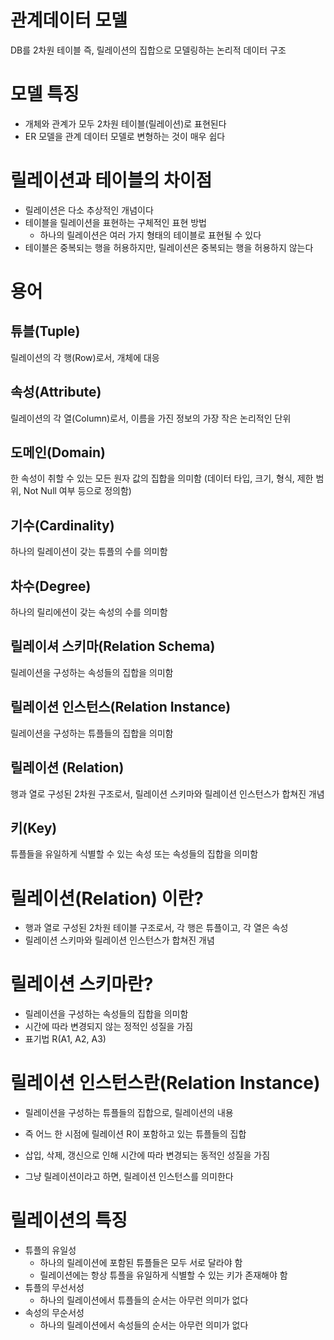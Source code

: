 # 관계데이터 모델
DB를 2차원 테이블 즉, 릴레이션의 집합으로 모델링하는 논리적 데이터 구조

# 모델 특징
* 개체와 관계가 모두 2차원 테이블(릴레이션)로 표현된다
* ER 모델을 관계 데이터 모델로 변형하는 것이 매우 쉽다

# 릴레이션과 테이블의 차이점
* 릴레이션은 다소 추상적인 개념이다
* 테이블을 릴레이션을 표현하는 구체적인 표현 방법
    * 하나의 릴레이션은 여러 가지 형태의 테이블로 표현될 수 있다
* 테이블은 중복되는 행을 허용하지만, 릴레이션은 중복되는 행을 허용하지 않는다

# 용어
## 튜블(Tuple)
릴레이션의 각 행(Row)로서, 개체에 대응

## 속성(Attribute)
릴레이션의 각 열(Column)로서, 이름을 가진 정보의 가장 작은 논리적인 단위

## 도메인(Domain)
한 속성이 취할 수 있는 모든 원자 값의 집합을 의미함
(데이터 타입, 크기, 형식, 제한 범위, Not Null 여부 등으로 정의함)

## 기수(Cardinality)
하나의 릴레이션이 갖는 튜플의 수를 의미함

## 차수(Degree)
하나의 릴리에션이 갖는 속성의 수를 의미함

## 릴레이셔 스키마(Relation Schema) 
릴레이션을 구성하는 속성들의 집합을 의미함

## 릴레이션 인스턴스(Relation Instance)
릴레이션을 구성하는 튜플들의 집합을 의미함

## 릴레이션 (Relation)
행과 열로 구성된 2차원 구조로서, 릴레이션 스키마와 릴레이션 인스턴스가 합쳐진 개념

## 키(Key)
튜플들을 유일하게 식별할 수 있는 속성 또는 속성들의 집합을 의미함


# 릴레이션(Relation) 이란?
* 행과 열로 구성된 2차원 테이블 구조로서, 각 행은 튜플이고, 각 열은 속성
* 릴레이션 스키마와 릴레이션 인스턴스가 합쳐진 개념

# 릴레이션 스키마란?
* 릴레이션을 구성하는 속성들의 집합을 의미함
* 시간에 따라 변경되지 않는 정적인 성질을 가짐
* 표기법 R(A1, A2, A3)

# 릴레이션 인스턴스란(Relation Instance)
* 릴레이션을 구성하는 튜플들의 집합으로, 릴레이션의 내용
* 즉 어느 한 시점에 릴레이션 R이 포함하고 있는 튜플들의 집합
* 삽입, 삭제, 갱신으로 인해 시간에 따라 변경되는 동적인 성질을 가짐

* 그냥 릴레이션이라고 하면, 릴레이션 인스턴스를 의미한다


# 릴레이션의 특징
* 튜플의 유일성
    * 하나의 릴레이션에 포함된 튜플들은 모두 서로 달라야 함
    * 릴레이션에는 항상 튜플을 유일하게 식별할 수 있는 키가 존재해야 함
* 튜플의 무선서성
    * 하나의 릴레이션에서 튜플들의 순서는 아무런 의미가 없다
* 속성의 무순서성
    * 하나의 릴레이션에서 속성들의 순서는 아무런 의미가 없다


